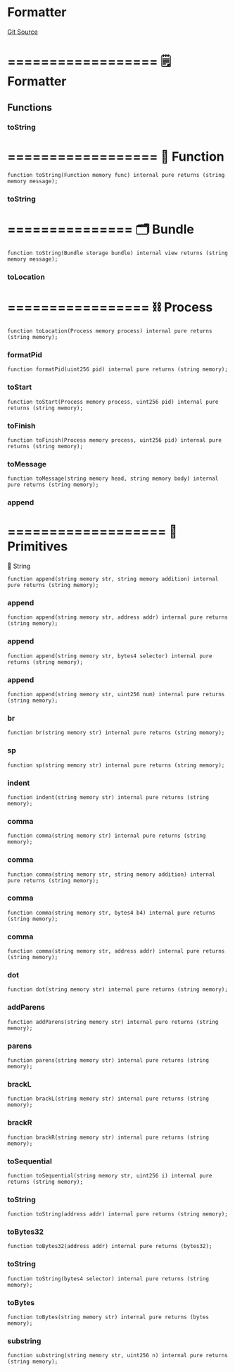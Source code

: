 # Formatter
[Git Source](https://github.com/metacontract/mc/blob/0cf91165f9ec2cbeeba800a4baf4e81e2df5c3bb/src/devkit/types/Formatter.sol)

==================
🗒️ Formatter
====================


## Functions
### toString

==================
🧩 Function
====================


```solidity
function toString(Function memory func) internal pure returns (string memory message);
```

### toString

===============
🗂️ Bundle
=================


```solidity
function toString(Bundle storage bundle) internal view returns (string memory message);
```

### toLocation

=================
⛓️ Process
===================


```solidity
function toLocation(Process memory process) internal pure returns (string memory);
```

### formatPid


```solidity
function formatPid(uint256 pid) internal pure returns (string memory);
```

### toStart


```solidity
function toStart(Process memory process, uint256 pid) internal pure returns (string memory);
```

### toFinish


```solidity
function toFinish(Process memory process, uint256 pid) internal pure returns (string memory);
```

### toMessage


```solidity
function toMessage(string memory head, string memory body) internal pure returns (string memory);
```

### append

===================
🧱 Primitives
=====================
📝 String


```solidity
function append(string memory str, string memory addition) internal pure returns (string memory);
```

### append


```solidity
function append(string memory str, address addr) internal pure returns (string memory);
```

### append


```solidity
function append(string memory str, bytes4 selector) internal pure returns (string memory);
```

### append


```solidity
function append(string memory str, uint256 num) internal pure returns (string memory);
```

### br


```solidity
function br(string memory str) internal pure returns (string memory);
```

### sp


```solidity
function sp(string memory str) internal pure returns (string memory);
```

### indent


```solidity
function indent(string memory str) internal pure returns (string memory);
```

### comma


```solidity
function comma(string memory str) internal pure returns (string memory);
```

### comma


```solidity
function comma(string memory str, string memory addition) internal pure returns (string memory);
```

### comma


```solidity
function comma(string memory str, bytes4 b4) internal pure returns (string memory);
```

### comma


```solidity
function comma(string memory str, address addr) internal pure returns (string memory);
```

### dot


```solidity
function dot(string memory str) internal pure returns (string memory);
```

### addParens


```solidity
function addParens(string memory str) internal pure returns (string memory);
```

### parens


```solidity
function parens(string memory str) internal pure returns (string memory);
```

### brackL


```solidity
function brackL(string memory str) internal pure returns (string memory);
```

### brackR


```solidity
function brackR(string memory str) internal pure returns (string memory);
```

### toSequential


```solidity
function toSequential(string memory str, uint256 i) internal pure returns (string memory);
```

### toString


```solidity
function toString(address addr) internal pure returns (string memory);
```

### toBytes32


```solidity
function toBytes32(address addr) internal pure returns (bytes32);
```

### toString


```solidity
function toString(bytes4 selector) internal pure returns (string memory);
```

### toBytes


```solidity
function toBytes(string memory str) internal pure returns (bytes memory);
```

### substring


```solidity
function substring(string memory str, uint256 n) internal pure returns (string memory);
```

